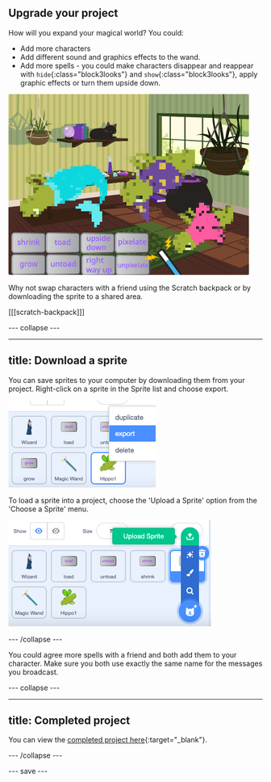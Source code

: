 ## Upgrade your project

How will you expand your magical world? You could:
+ Add more characters
+ Add different sound and graphics effects to the wand.
+ Add more spells - you could make characters disappear and reappear with `hide`{:class="block3looks"} and `show`{:class="block3looks"}, apply graphic effects or turn them upside down.

![A project with three sprites with added new pixelate and upside down spells.](images/upgrade-step.png)

Why not swap characters with a friend using the Scratch backpack or by downloading the sprite to a shared area. 

[[[scratch-backpack]]]

--- collapse ---

---
title: Download a sprite
---

You can save sprites to your computer by downloading them from your project. Right-click on a sprite in the Sprite list and choose export.

![The popup menu in the sprite list.](images/export-sprite.png)

To load a sprite into a project, choose the 'Upload a Sprite' option from the 'Choose a Sprite' menu.

![The expanded Choose a Sprite menu showing Upload a Sprite option.](images/upload-sprite.png)

--- /collapse ---

You could agree more spells with a friend and both add them to your character. Make sure you both use exactly the same name for the messages you broadcast.

--- collapse ---

---
title: Completed project
---

You can view the [completed project here](https://scratch.mit.edu/projects/518413238/){:target="_blank"}.

--- /collapse ---

--- save ---